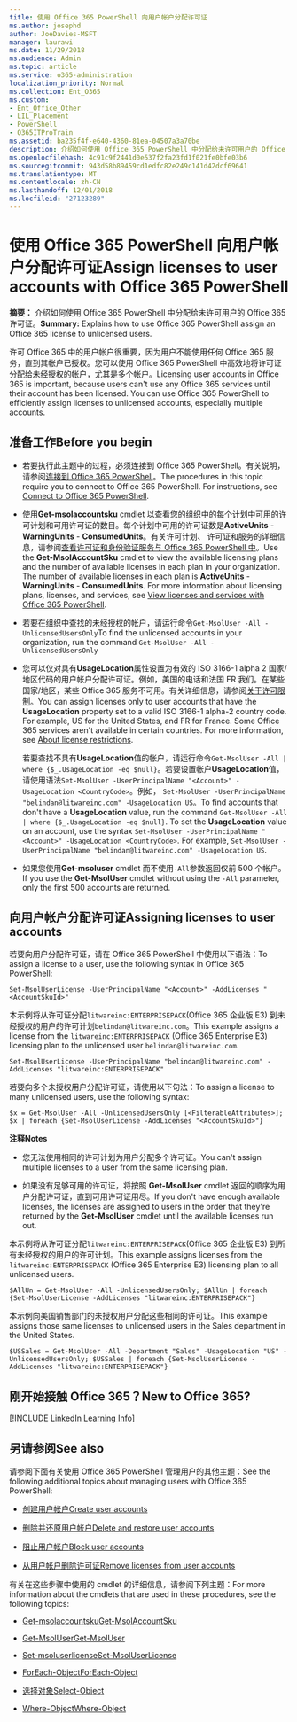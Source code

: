 ```yaml
---
title: 使用 Office 365 PowerShell 向用户帐户分配许可证
ms.author: josephd
author: JoeDavies-MSFT
manager: laurawi
ms.date: 11/29/2018
ms.audience: Admin
ms.topic: article
ms.service: o365-administration
localization_priority: Normal
ms.collection: Ent_O365
ms.custom:
- Ent_Office_Other
- LIL_Placement
- PowerShell
- O365ITProTrain
ms.assetid: ba235f4f-e640-4360-81ea-04507a3a70be
description: 介绍如何使用 Office 365 PowerShell 中分配给未许可用户的 Office 365 许可证。
ms.openlocfilehash: 4c91c9f2441d0e537f2fa23fd1f021fe0bfe03b6
ms.sourcegitcommit: 943d58b89459cd1edfc82e249c141d42dcf69641
ms.translationtype: MT
ms.contentlocale: zh-CN
ms.lasthandoff: 12/01/2018
ms.locfileid: "27123289"
---
```

# <a name="assign-licenses-to-user-accounts-with-office-365-powershell"></a><span data-ttu-id="209d5-103">使用 Office 365 PowerShell 向用户帐户分配许可证</span><span class="sxs-lookup"><span data-stu-id="209d5-103">Assign licenses to user accounts with Office 365 PowerShell</span></span>

<span data-ttu-id="209d5-104">**摘要：** 介绍如何使用 Office 365 PowerShell 中分配给未许可用户的 Office 365 许可证。</span><span class="sxs-lookup"><span data-stu-id="209d5-104">**Summary:**  Explains how to use Office 365 PowerShell assign an Office 365 license to unlicensed users.</span></span>
  
<span data-ttu-id="209d5-p101">许可 Office 365 中的用户帐户很重要，因为用户不能使用任何 Office 365 服务，直到其帐户已授权。您可以使用 Office 365 PowerShell 中高效地将许可证分配给未经授权的帐户，尤其是多个帐户。</span><span class="sxs-lookup"><span data-stu-id="209d5-p101">Licensing user accounts in Office 365 is important, because users can't use any Office 365 services until their account has been licensed. You can use Office 365 PowerShell to efficiently assign licenses to unlicensed accounts, especially multiple accounts.</span></span> 

## <a name="before-you-begin"></a><span data-ttu-id="209d5-107">准备工作</span><span class="sxs-lookup"><span data-stu-id="209d5-107">Before you begin</span></span>
<span data-ttu-id="209d5-108"><a name="RTT"> </a></span><span class="sxs-lookup"><span data-stu-id="209d5-108"></span></span>

- <span data-ttu-id="209d5-p102">若要执行此主题中的过程，必须连接到 Office 365 PowerShell。有关说明，请参阅[连接到 Office 365 PowerShell](connect-to-office-365-powershell.md)。</span><span class="sxs-lookup"><span data-stu-id="209d5-p102">The procedures in this topic require you to connect to Office 365 PowerShell. For instructions, see [Connect to Office 365 PowerShell](connect-to-office-365-powershell.md).</span></span>
    
- <span data-ttu-id="209d5-p103">使用**Get-msolaccountsku** cmdlet 以查看您的组织中的每个计划中可用的许可计划和可用许可证的数目。每个计划中可用的许可证数是**ActiveUnits** - **WarningUnits** - **ConsumedUnits**。有关许可计划、 许可证和服务的详细信息，请参阅[查看许可证和身份验证服务与 Office 365 PowerShell 中](view-licenses-and-services-with-office-365-powershell.md)。</span><span class="sxs-lookup"><span data-stu-id="209d5-p103">Use the **Get-MsolAccountSku** cmdlet to view the available licensing plans and the number of available licenses in each plan in your organization. The number of available licenses in each plan is **ActiveUnits** - **WarningUnits** - **ConsumedUnits**. For more information about licensing plans, licenses, and services, see [View licenses and services with Office 365 PowerShell](view-licenses-and-services-with-office-365-powershell.md).</span></span>
    
- <span data-ttu-id="209d5-114">若要在组织中查找的未经授权的帐户，请运行命令`Get-MsolUser -All -UnlicensedUsersOnly`</span><span class="sxs-lookup"><span data-stu-id="209d5-114">To find the unlicensed accounts in your organization, run the command  `Get-MsolUser -All -UnlicensedUsersOnly`</span></span>
    
- <span data-ttu-id="209d5-p104">您可以仅对具有**UsageLocation**属性设置为有效的 ISO 3166-1 alpha 2 国家/地区代码的用户帐户分配许可证。例如，美国的电话和法国 FR 我们。在某些国家/地区，某些 Office 365 服务不可用。有关详细信息，请参阅[关于许可限制](https://go.microsoft.com/fwlink/p/?LinkId=691730)。</span><span class="sxs-lookup"><span data-stu-id="209d5-p104">You can assign licenses only to user accounts that have the **UsageLocation** property set to a valid ISO 3166-1 alpha-2 country code. For example, US for the United States, and FR for France. Some Office 365 services aren't available in certain countries. For more information, see [About license restrictions](https://go.microsoft.com/fwlink/p/?LinkId=691730).</span></span>
    
    <span data-ttu-id="209d5-p105">若要查找不具有**UsageLocation**值的帐户，请运行命令`Get-MsolUser -All | where {$_.UsageLocation -eq $null}`。若要设置帐户**UsageLocation**值，请使用语法`Set-MsolUser -UserPrincipalName "<Account>" -UsageLocation <CountryCode>`。例如， `Set-MsolUser -UserPrincipalName "belindan@litwareinc.com" -UsageLocation US`。</span><span class="sxs-lookup"><span data-stu-id="209d5-p105">To find accounts that don't have a **UsageLocation** value, run the command `Get-MsolUser -All | where {$_.UsageLocation -eq $null}`. To set the **UsageLocation** value on an account, use the syntax `Set-MsolUser -UserPrincipalName "<Account>" -UsageLocation <CountryCode>`. For example,  `Set-MsolUser -UserPrincipalName "belindan@litwareinc.com" -UsageLocation US`.</span></span>
    
- <span data-ttu-id="209d5-122">如果您使用**Get-msoluser** cmdlet 而不使用`-All`参数返回仅前 500 个帐户。</span><span class="sxs-lookup"><span data-stu-id="209d5-122">If you use the **Get-MsolUser** cmdlet without using the `-All` parameter, only the first 500 accounts are returned.</span></span>

## <a name="assigning-licenses-to-user-accounts"></a><span data-ttu-id="209d5-123">向用户帐户分配许可证</span><span class="sxs-lookup"><span data-stu-id="209d5-123">Assigning licenses to user accounts</span></span>
    
<span data-ttu-id="209d5-124">若要向用户分配许可证，请在 Office 365 PowerShell 中使用以下语法：</span><span class="sxs-lookup"><span data-stu-id="209d5-124">To assign a license to a user, use the following syntax in Office 365 PowerShell:</span></span>
  
```
Set-MsolUserLicense -UserPrincipalName "<Account>" -AddLicenses "<AccountSkuId>"
```

<span data-ttu-id="209d5-125">本示例将从许可证分配`litwareinc:ENTERPRISEPACK`(Office 365 企业版 E3) 到未经授权的用户的许可计划`belindan@litwareinc.com`。</span><span class="sxs-lookup"><span data-stu-id="209d5-125">This example assigns a license from the `litwareinc:ENTERPRISEPACK` (Office 365 Enterprise E3) licensing plan to the unlicensed user `belindan@litwareinc.com`.</span></span>
  
```
Set-MsolUserLicense -UserPrincipalName "belindan@litwareinc.com" -AddLicenses "litwareinc:ENTERPRISEPACK"
```

<span data-ttu-id="209d5-126">若要向多个未授权用户分配许可证，请使用以下句法：</span><span class="sxs-lookup"><span data-stu-id="209d5-126">To assign a license to many unlicensed users, use the following syntax:</span></span>
  
```
$x = Get-MsolUser -All -UnlicensedUsersOnly [<FilterableAttributes>]; $x | foreach {Set-MsolUserLicense -AddLicenses "<AccountSkuId>"}
```

 <span data-ttu-id="209d5-127">**注释**</span><span class="sxs-lookup"><span data-stu-id="209d5-127">**Notes**</span></span>
  
- <span data-ttu-id="209d5-128">您无法使用相同的许可计划为用户分配多个许可证。</span><span class="sxs-lookup"><span data-stu-id="209d5-128">You can't assign multiple licenses to a user from the same licensing plan.</span></span>
    
- <span data-ttu-id="209d5-129">如果没有足够可用的许可证，将按照 **Get-MsolUser** cmdlet 返回的顺序为用户分配许可证，直到可用许可证用尽。</span><span class="sxs-lookup"><span data-stu-id="209d5-129">If you don't have enough available licenses, the licenses are assigned to users in the order that they're returned by the **Get-MsolUser** cmdlet until the available licenses run out.</span></span>
    
<span data-ttu-id="209d5-130">本示例将从许可证分配`litwareinc:ENTERPRISEPACK`(Office 365 企业版 E3) 到所有未经授权的用户的许可计划。</span><span class="sxs-lookup"><span data-stu-id="209d5-130">This example assigns licenses from the `litwareinc:ENTERPRISEPACK` (Office 365 Enterprise E3) licensing plan to all unlicensed users.</span></span>
  
```
$AllUn = Get-MsolUser -All -UnlicensedUsersOnly; $AllUn | foreach {Set-MsolUserLicense -AddLicenses "litwareinc:ENTERPRISEPACK"}
```

<span data-ttu-id="209d5-131">本示例向美国销售部门的未授权用户分配这些相同的许可证。</span><span class="sxs-lookup"><span data-stu-id="209d5-131">This example assigns those same licenses to unlicensed users in the Sales department in the United States.</span></span>
  
```
$USSales = Get-MsolUser -All -Department "Sales" -UsageLocation "US" -UnlicensedUsersOnly; $USSales | foreach {Set-MsolUserLicense -AddLicenses "litwareinc:ENTERPRISEPACK"}
```
  
## <a name="new-to-office-365"></a><span data-ttu-id="209d5-132">刚开始接触 Office 365？</span><span class="sxs-lookup"><span data-stu-id="209d5-132">New to Office 365?</span></span>

[!INCLUDE [LinkedIn Learning Info](../common/office/linkedin-learning-info.md)]

## <a name="see-also"></a><span data-ttu-id="209d5-133">另请参阅</span><span class="sxs-lookup"><span data-stu-id="209d5-133">See also</span></span>
<span data-ttu-id="209d5-134"><a name="SeeAlso"> </a></span><span class="sxs-lookup"><span data-stu-id="209d5-134"></span></span>

<span data-ttu-id="209d5-135">请参阅下面有关使用 Office 365 PowerShell 管理用户的其他主题：</span><span class="sxs-lookup"><span data-stu-id="209d5-135">See the following additional topics about managing users with Office 365 PowerShell:</span></span>
  
- [<span data-ttu-id="209d5-136">创建用户帐户</span><span class="sxs-lookup"><span data-stu-id="209d5-136">Create user accounts</span></span>](create-user-accounts-with-office-365-powershell.md)
    
- [<span data-ttu-id="209d5-137">删除并还原用户帐户</span><span class="sxs-lookup"><span data-stu-id="209d5-137">Delete and restore user accounts</span></span>](delete-and-restore-user-accounts-with-office-365-powershell.md)
    
- [<span data-ttu-id="209d5-138">阻止用户帐户</span><span class="sxs-lookup"><span data-stu-id="209d5-138">Block user accounts</span></span>](block-user-accounts-with-office-365-powershell.md)
    
- [<span data-ttu-id="209d5-139">从用户帐户删除许可证</span><span class="sxs-lookup"><span data-stu-id="209d5-139">Remove licenses from user accounts</span></span>](remove-licenses-from-user-accounts-with-office-365-powershell.md)
    
<span data-ttu-id="209d5-140">有关在这些步骤中使用的 cmdlet 的详细信息，请参阅下列主题：</span><span class="sxs-lookup"><span data-stu-id="209d5-140">For more information about the cmdlets that are used in these procedures, see the following topics:</span></span>
  
- [<span data-ttu-id="209d5-141">Get-msolaccountsku</span><span class="sxs-lookup"><span data-stu-id="209d5-141">Get-MsolAccountSku</span></span>](https://go.microsoft.com/fwlink/p/?LinkId=691549)
    
- [<span data-ttu-id="209d5-142">Get-MsolUser</span><span class="sxs-lookup"><span data-stu-id="209d5-142">Get-MsolUser</span></span>](https://go.microsoft.com/fwlink/p/?LinkId=691543)
    
- [<span data-ttu-id="209d5-143">Set-msoluserlicense</span><span class="sxs-lookup"><span data-stu-id="209d5-143">Set-MsolUserLicense</span></span>](https://go.microsoft.com/fwlink/p/?LinkId=691548)
    
- [<span data-ttu-id="209d5-144">ForEach-Object</span><span class="sxs-lookup"><span data-stu-id="209d5-144">ForEach-Object</span></span>](https://go.microsoft.com/fwlink/p/?LinkId=113300)
    
- [<span data-ttu-id="209d5-145">选择对象</span><span class="sxs-lookup"><span data-stu-id="209d5-145">Select-Object</span></span>](https://go.microsoft.com/fwlink/p/?LinkId=113387)
    
- [<span data-ttu-id="209d5-146">Where-Object</span><span class="sxs-lookup"><span data-stu-id="209d5-146">Where-Object</span></span>](https://go.microsoft.com/fwlink/p/?LinkId=113423)
    

